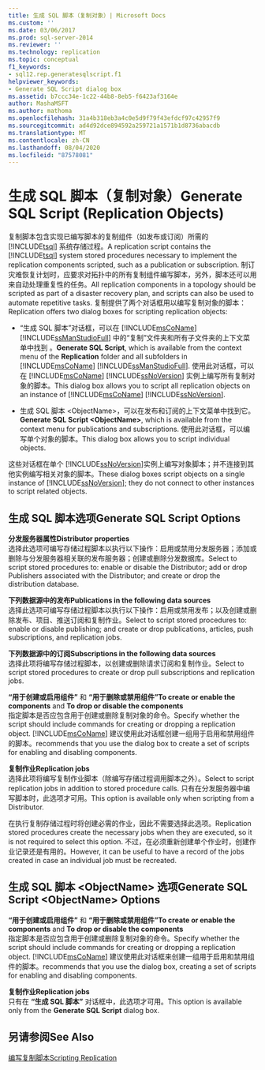 ```yaml
---
title: 生成 SQL 脚本（复制对象）| Microsoft Docs
ms.custom: ''
ms.date: 03/06/2017
ms.prod: sql-server-2014
ms.reviewer: ''
ms.technology: replication
ms.topic: conceptual
f1_keywords:
- sql12.rep.generatesqlscript.f1
helpviewer_keywords:
- Generate SQL Script dialog box
ms.assetid: b7ccc34e-1c22-44b8-8eb5-f6423af3164e
author: MashaMSFT
ms.author: mathoma
ms.openlocfilehash: 31a4b318eb3a4c0e5d9f79f43efdcf97c42957f9
ms.sourcegitcommit: ad4d92dce894592a259721a1571b1d8736abacdb
ms.translationtype: MT
ms.contentlocale: zh-CN
ms.lasthandoff: 08/04/2020
ms.locfileid: "87578081"
---
```

# <a name="generate-sql-script-replication-objects"></a><span data-ttu-id="4dcd5-102">生成 SQL 脚本（复制对象）</span><span class="sxs-lookup"><span data-stu-id="4dcd5-102">Generate SQL Script (Replication Objects)</span></span>
  <span data-ttu-id="4dcd5-103">复制脚本包含实现已编写脚本的复制组件（如发布或订阅）所需的 [!INCLUDE[tsql](../../includes/tsql-md.md)] 系统存储过程。</span><span class="sxs-lookup"><span data-stu-id="4dcd5-103">A replication script contains the [!INCLUDE[tsql](../../includes/tsql-md.md)] system stored procedures necessary to implement the replication components scripted, such as a publication or subscription.</span></span> <span data-ttu-id="4dcd5-104">制订灾难恢复计划时，应要求对拓扑中的所有复制组件编写脚本，另外，脚本还可以用来自动处理重复性的任务。</span><span class="sxs-lookup"><span data-stu-id="4dcd5-104">All replication components in a topology should be scripted as part of a disaster recovery plan, and scripts can also be used to automate repetitive tasks.</span></span> <span data-ttu-id="4dcd5-105">复制提供了两个对话框用以编写复制对象的脚本：</span><span class="sxs-lookup"><span data-stu-id="4dcd5-105">Replication offers two dialog boxes for scripting replication objects:</span></span>  
  
-   <span data-ttu-id="4dcd5-106">“生成 SQL 脚本”对话框，可以在 [!INCLUDE[msCoName](../../includes/msconame-md.md)] [!INCLUDE[ssManStudioFull](../../includes/ssmanstudiofull-md.md)] 中的“复制”文件夹和所有子文件夹的上下文菜单中找到 。</span><span class="sxs-lookup"><span data-stu-id="4dcd5-106">**Generate SQL Script**, which is available from the context menu of the **Replication** folder and all subfolders in [!INCLUDE[msCoName](../../includes/msconame-md.md)] [!INCLUDE[ssManStudioFull](../../includes/ssmanstudiofull-md.md)].</span></span> <span data-ttu-id="4dcd5-107">使用此对话框，可以在 [!INCLUDE[msCoName](../../includes/msconame-md.md)] [!INCLUDE[ssNoVersion](../../includes/ssnoversion-md.md)] 实例上编写所有复制对象的脚本。</span><span class="sxs-lookup"><span data-stu-id="4dcd5-107">This dialog box allows you to script all replication objects on an instance of [!INCLUDE[msCoName](../../includes/msconame-md.md)] [!INCLUDE[ssNoVersion](../../includes/ssnoversion-md.md)].</span></span>  
  
-   <span data-ttu-id="4dcd5-108">生成 SQL 脚本 \<ObjectName>，可以在发布和订阅的上下文菜单中找到它。</span><span class="sxs-lookup"><span data-stu-id="4dcd5-108">**Generate SQL Script \<ObjectName>**, which is available from the context menu for publications and subscriptions.</span></span> <span data-ttu-id="4dcd5-109">使用此对话框，可以编写单个对象的脚本。</span><span class="sxs-lookup"><span data-stu-id="4dcd5-109">This dialog box allows you to script individual objects.</span></span>  
  
 <span data-ttu-id="4dcd5-110">这些对话框在单个 [!INCLUDE[ssNoVersion](../../includes/ssnoversion-md.md)]实例上编写对象脚本；并不连接到其他实例编写相关对象的脚本。</span><span class="sxs-lookup"><span data-stu-id="4dcd5-110">These dialog boxes script objects on a single instance of [!INCLUDE[ssNoVersion](../../includes/ssnoversion-md.md)]; they do not connect to other instances to script related objects.</span></span>  
  
## <a name="generate-sql-script-options"></a><span data-ttu-id="4dcd5-111">生成 SQL 脚本选项</span><span class="sxs-lookup"><span data-stu-id="4dcd5-111">Generate SQL Script Options</span></span>  
 <span data-ttu-id="4dcd5-112">**分发服务器属性**</span><span class="sxs-lookup"><span data-stu-id="4dcd5-112">**Distributor properties**</span></span>  
 <span data-ttu-id="4dcd5-113">选择此选项可编写存储过程脚本以执行以下操作：启用或禁用分发服务器；添加或删除与分发服务器相关联的发布服务器；创建或删除分发数据库。</span><span class="sxs-lookup"><span data-stu-id="4dcd5-113">Select to script stored procedures to: enable or disable the Distributor; add or drop Publishers associated with the Distributor; and create or drop the distribution database.</span></span>  
  
 <span data-ttu-id="4dcd5-114">**下列数据源中的发布**</span><span class="sxs-lookup"><span data-stu-id="4dcd5-114">**Publications in the following data sources**</span></span>  
 <span data-ttu-id="4dcd5-115">选择此选项可编写存储过程脚本以执行以下操作：启用或禁用发布；以及创建或删除发布、项目、推送订阅和复制作业。</span><span class="sxs-lookup"><span data-stu-id="4dcd5-115">Select to script stored procedures to: enable or disable publishing; and create or drop publications, articles, push subscriptions, and replication jobs.</span></span>  
  
 <span data-ttu-id="4dcd5-116">**下列数据源中的订阅**</span><span class="sxs-lookup"><span data-stu-id="4dcd5-116">**Subscriptions in the following data sources**</span></span>  
 <span data-ttu-id="4dcd5-117">选择此项将编写存储过程脚本，以创建或删除请求订阅和复制作业。</span><span class="sxs-lookup"><span data-stu-id="4dcd5-117">Select to script stored procedures to create or drop pull subscriptions and replication jobs.</span></span>  
  
 <span data-ttu-id="4dcd5-118">**“用于创建或启用组件”** 和 **“用于删除或禁用组件”**</span><span class="sxs-lookup"><span data-stu-id="4dcd5-118">**To create or enable the components** and **To drop or disable the components**</span></span>  
 <span data-ttu-id="4dcd5-119">指定脚本是否应包含用于创建或删除复制对象的命令。</span><span class="sxs-lookup"><span data-stu-id="4dcd5-119">Specify whether the script should include commands for creating or dropping a replication object.</span></span> [!INCLUDE[msCoName](../../includes/msconame-md.md)] <span data-ttu-id="4dcd5-120">建议使用此对话框创建一组用于启用和禁用组件的脚本。</span><span class="sxs-lookup"><span data-stu-id="4dcd5-120">recommends that you use the dialog box to create a set of scripts for enabling and disabling components.</span></span>  
  
 <span data-ttu-id="4dcd5-121">**复制作业**</span><span class="sxs-lookup"><span data-stu-id="4dcd5-121">**Replication jobs**</span></span>  
 <span data-ttu-id="4dcd5-122">选择此项将编写复制作业脚本（除编写存储过程调用脚本之外）。</span><span class="sxs-lookup"><span data-stu-id="4dcd5-122">Select to script replication jobs in addition to stored procedure calls.</span></span> <span data-ttu-id="4dcd5-123">只有在分发服务器中编写脚本时，此选项才可用。</span><span class="sxs-lookup"><span data-stu-id="4dcd5-123">This option is available only when scripting from a Distributor.</span></span>  
  
 <span data-ttu-id="4dcd5-124">在执行复制存储过程时将创建必需的作业，因此不需要选择此选项。</span><span class="sxs-lookup"><span data-stu-id="4dcd5-124">Replication stored procedures create the necessary jobs when they are executed, so it is not required to select this option.</span></span> <span data-ttu-id="4dcd5-125">不过，在必须重新创建单个作业时，创建作业记录还是有用的。</span><span class="sxs-lookup"><span data-stu-id="4dcd5-125">However, it can be useful to have a record of the jobs created in case an individual job must be recreated.</span></span>  
  
## <a name="generate-sql-script-objectname-options"></a><span data-ttu-id="4dcd5-126">生成 SQL 脚本 \<ObjectName> 选项</span><span class="sxs-lookup"><span data-stu-id="4dcd5-126">Generate SQL Script \<ObjectName> Options</span></span>  
 <span data-ttu-id="4dcd5-127">**“用于创建或启用组件”** 和 **“用于删除或禁用组件”**</span><span class="sxs-lookup"><span data-stu-id="4dcd5-127">**To create or enable the components** and **To drop or disable the components**</span></span>  
 <span data-ttu-id="4dcd5-128">指定脚本是否应包含用于创建或删除复制对象的命令。</span><span class="sxs-lookup"><span data-stu-id="4dcd5-128">Specify whether the script should include commands for creating or dropping a replication object.</span></span> [!INCLUDE[msCoName](../../includes/msconame-md.md)] <span data-ttu-id="4dcd5-129">建议使用此对话框来创建一组用于启用和禁用组件的脚本。</span><span class="sxs-lookup"><span data-stu-id="4dcd5-129">recommends that you use the dialog box, creating a set of scripts for enabling and disabling components.</span></span>  
  
 <span data-ttu-id="4dcd5-130">**复制作业**</span><span class="sxs-lookup"><span data-stu-id="4dcd5-130">**Replication jobs**</span></span>  
 <span data-ttu-id="4dcd5-131">只有在 **“生成 SQL 脚本”** 对话框中，此选项才可用。</span><span class="sxs-lookup"><span data-stu-id="4dcd5-131">This option is available only from the **Generate SQL Script** dialog box.</span></span>  
  
## <a name="see-also"></a><span data-ttu-id="4dcd5-132">另请参阅</span><span class="sxs-lookup"><span data-stu-id="4dcd5-132">See Also</span></span>  
 [<span data-ttu-id="4dcd5-133">编写复制脚本</span><span class="sxs-lookup"><span data-stu-id="4dcd5-133">Scripting Replication</span></span>](scripting-replication.md)  
  
  
